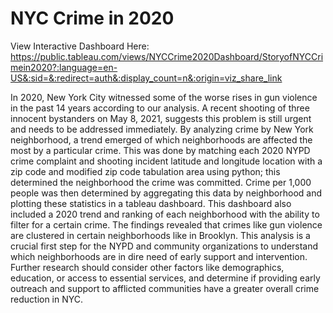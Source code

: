 # NYC Crime in 2020

View Interactive Dashboard Here: https://public.tableau.com/views/NYCCrime2020Dashboard/StoryofNYCCrimein2020?:language=en-US&:sid=&:redirect=auth&:display_count=n&:origin=viz_share_link 

In 2020, New York City witnessed some of the worse rises in gun violence in the past 14 years according to our analysis. A recent shooting of three innocent bystanders on May 8, 2021, suggests this problem is still urgent and needs to be addressed immediately. By analyzing crime by New York neighborhood, a trend emerged of which neighborhoods are affected the most by a particular crime. This was done by matching each 2020 NYPD crime complaint and shooting incident latitude and longitude location with a zip code and modified zip code tabulation area using python; this determined the neighborhood the crime was committed. Crime per 1,000 people was then determined by aggregating this data by neighborhood and plotting these statistics in a tableau dashboard. This dashboard also included a 2020 trend and ranking of each neighborhood with the ability to filter for a certain crime. The findings revealed that crimes like gun violence are clustered in certain neighborhoods like in Brooklyn. This analysis is a crucial first step for the NYPD and community organizations to understand which neighborhoods are in dire need of early support and intervention. Further research should consider other factors like demographics, education, or access to essential services, and determine if providing early outreach and support to afflicted communities have a greater overall crime reduction in NYC.
